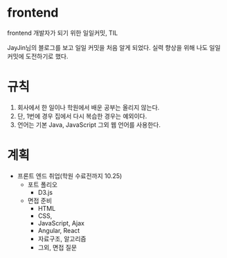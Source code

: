 # frontend
frontend 개발자가 되기 위한 일일커밋, TIL

JayJin님의 블로그를 보고 일일 커밋을 처음 알게 되었다. 실력 향상을 위해 나도 일일 커밋에 도전하기로 했다.

# 규칙
1. 회사에서 한 일이나 학원에서 배운 공부는 올리지 않는다.
2. 단, 1번에 경우 집에서 다시 복습한 경우는 예외이다.
3. 언어는 기본 Java, JavaScript 그외 웹 언어를 사용한다.

# 계획
* 프론트 엔드 취업(학원 수료전까지 10.25)
  * 포트 폴리오
    * D3.js
  * 면접 준비
    * HTML
    * CSS, 
    * JavaScript, Ajax
    * Angular, React
    * 자료구조, 알고리즘
    * 그외, 면접 질문
